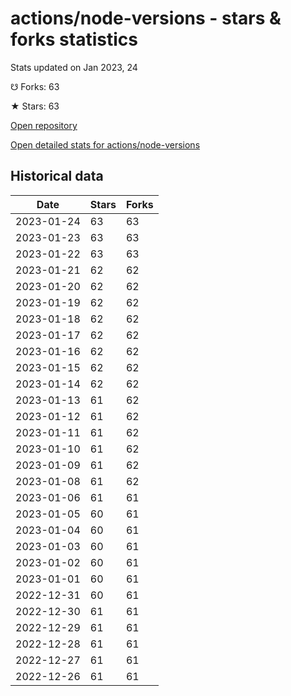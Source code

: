 # actions/node-versions - stars & forks statistics

Stats updated on Jan 2023, 24

☋ Forks: 63

★ Stars: 63

[Open repository](https://github.com/actions/node-versions)

[Open detailed stats for actions/node-versions](https://reviewgithub.com/rep/actions/node-versions)

## Historical data
| Date | Stars | Forks |
|------|-------|-------|
| 2023-01-24 | 63 | 63 | 
| 2023-01-23 | 63 | 63 | 
| 2023-01-22 | 63 | 63 | 
| 2023-01-21 | 62 | 62 | 
| 2023-01-20 | 62 | 62 | 
| 2023-01-19 | 62 | 62 | 
| 2023-01-18 | 62 | 62 | 
| 2023-01-17 | 62 | 62 | 
| 2023-01-16 | 62 | 62 | 
| 2023-01-15 | 62 | 62 | 
| 2023-01-14 | 62 | 62 | 
| 2023-01-13 | 61 | 62 | 
| 2023-01-12 | 61 | 62 | 
| 2023-01-11 | 61 | 62 | 
| 2023-01-10 | 61 | 62 | 
| 2023-01-09 | 61 | 62 | 
| 2023-01-08 | 61 | 62 | 
| 2023-01-06 | 61 | 61 | 
| 2023-01-05 | 60 | 61 | 
| 2023-01-04 | 60 | 61 | 
| 2023-01-03 | 60 | 61 | 
| 2023-01-02 | 60 | 61 | 
| 2023-01-01 | 60 | 61 | 
| 2022-12-31 | 60 | 61 | 
| 2022-12-30 | 61 | 61 | 
| 2022-12-29 | 61 | 61 | 
| 2022-12-28 | 61 | 61 | 
| 2022-12-27 | 61 | 61 | 
| 2022-12-26 | 61 | 61 | 

